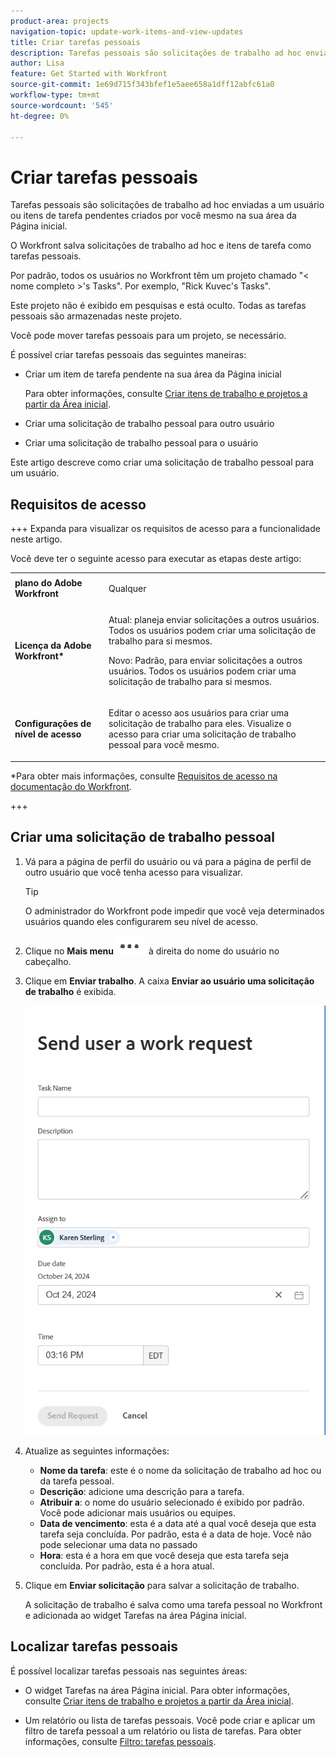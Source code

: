 ```yaml
---
product-area: projects
navigation-topic: update-work-items-and-view-updates
title: Criar tarefas pessoais
description: Tarefas pessoais são solicitações de trabalho ad hoc enviadas a um usuário ou itens de tarefa pendentes criados por você mesmo na sua área da Página inicial. O Workfront salva solicitações de trabalho ad hoc e itens de tarefa como tarefas pessoais.
author: Lisa
feature: Get Started with Workfront
source-git-commit: 1e69d715f343bfef1e5aee658a1dff12abfc61a0
workflow-type: tm+mt
source-wordcount: '545'
ht-degree: 0%

---
```



# Criar tarefas pessoais

<!--Audited: 10/2024-->

Tarefas pessoais são solicitações de trabalho ad hoc enviadas a um usuário ou itens de tarefa pendentes criados por você mesmo na sua área da Página inicial.

O Workfront salva solicitações de trabalho ad hoc e itens de tarefa como tarefas pessoais.

Por padrão, todos os usuários no Workfront têm um projeto chamado &quot;&lt; nome completo >&#39;s Tasks&quot;. Por exemplo, &quot;Rick Kuvec&#39;s Tasks&quot;.

Este projeto não é exibido em pesquisas e está oculto. Todas as tarefas pessoais são armazenadas neste projeto.

Você pode mover tarefas pessoais para um projeto, se necessário.

É possível criar tarefas pessoais das seguintes maneiras:

* Criar um item de tarefa pendente na sua área da Página inicial

  Para obter informações, consulte [Criar itens de trabalho e projetos a partir da Área inicial](/help/quicksilver/workfront-basics/using-home/using-the-home-area/create-work-items-in-home.md).

* Criar uma solicitação de trabalho pessoal para outro usuário
* Criar uma solicitação de trabalho pessoal para o usuário

Este artigo descreve como criar uma solicitação de trabalho pessoal para um usuário.

## Requisitos de acesso

+++ Expanda para visualizar os requisitos de acesso para a funcionalidade neste artigo.

Você deve ter o seguinte acesso para executar as etapas deste artigo:

<table style="table-layout:auto"> 
 <col> 
 </col> 
 <col> 
 </col> 
 <tbody> 
  <tr> 
   <td role="rowheader"><strong>plano do Adobe Workfront</strong></td> 
   <td> <p>Qualquer</p> </td> 
  </tr> 
  <tr> 
   <td role="rowheader"><strong>Licença da Adobe Workfront*</strong></td> 
   <td> 
   <p>Atual: planeja enviar solicitações a outros usuários. Todos os usuários podem criar uma solicitação de trabalho para si mesmos.</p>
   <p>Novo: Padrão, para enviar solicitações a outros usuários. Todos os usuários podem criar uma solicitação de trabalho para si mesmos.</p> 
   </td> 
  </tr> 
  <tr> 
   <td role="rowheader"><strong>Configurações de nível de acesso</strong></td> 
   <td> <p>Editar o acesso aos usuários para criar uma solicitação de trabalho para eles. Visualize o acesso para criar uma solicitação de trabalho pessoal para você mesmo. </p>
   </td> 
  </tr>

</tbody> 
</table>

*Para obter mais informações, consulte [Requisitos de acesso na documentação do Workfront](/help/quicksilver/administration-and-setup/add-users/access-levels-and-object-permissions/access-level-requirements-in-documentation.md).

+++


## Criar uma solicitação de trabalho pessoal

1. Vá para a página de perfil do usuário ou vá para a página de perfil de outro usuário que você tenha acesso para visualizar.

   >[!TIP]
   >
   >O administrador do Workfront pode impedir que você veja determinados usuários quando eles configurarem seu nível de acesso.

1. Clique no **Mais menu** ![](assets/more-menu.png) à direita do nome do usuário no cabeçalho.
1. Clique em **Enviar trabalho**.
A caixa **Enviar ao usuário uma solicitação de trabalho** é exibida.

   ![](assets/personal-task-box.png)
1. Atualize as seguintes informações:

   * **Nome da tarefa**: este é o nome da solicitação de trabalho ad hoc ou da tarefa pessoal.
   * **Descrição**: adicione uma descrição para a tarefa.
   * **Atribuir a**: o nome do usuário selecionado é exibido por padrão. Você pode adicionar mais usuários ou equipes.
   * **Data de vencimento**: esta é a data até a qual você deseja que esta tarefa seja concluída. Por padrão, esta é a data de hoje. Você não pode selecionar uma data no passado
   * **Hora**: esta é a hora em que você deseja que esta tarefa seja concluída. Por padrão, esta é a hora atual.

1. Clique em **Enviar solicitação** para salvar a solicitação de trabalho.

   A solicitação de trabalho é salva como uma tarefa pessoal no Workfront e adicionada ao widget Tarefas na área Página inicial.

   <!--this last step will need to be updated when they fix this functionality and the work requests you create for others actually go to their To do widget instead of yours-->

## Localizar tarefas pessoais

É possível localizar tarefas pessoais nas seguintes áreas:

* O widget Tarefas na área Página inicial. Para obter informações, consulte [Criar itens de trabalho e projetos a partir da Área inicial](/help/quicksilver/workfront-basics/using-home/using-the-home-area/create-work-items-in-home.md).

* Um relatório ou lista de tarefas pessoais. Você pode criar e aplicar um filtro de tarefa pessoal a um relatório ou lista de tarefas. Para obter informações, consulte [Filtro: tarefas pessoais](/help/quicksilver/reports-and-dashboards/reports/custom-view-filter-grouping-samples/filter-personal-tasks.md).





